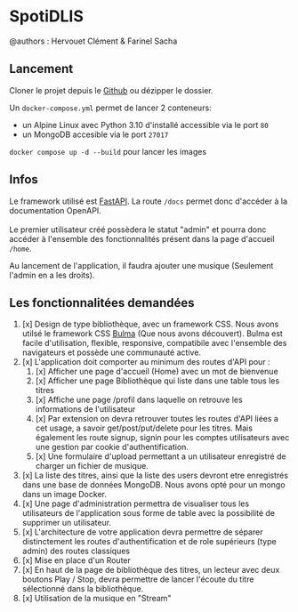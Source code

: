 # SpotiDLIS

@authors : Hervouet Clément & Farinel Sacha

## Lancement

Cloner le projet depuis le [Github](https://github.com/SachaFARINEL/Puntify) ou dézipper le dossier.

Un `docker-compose.yml` permet de lancer 2 conteneurs:
- un Alpine Linux avec Python 3.10 d'installé accessible via le port `80`
- un MongoDB accesible via le port `27017`

`docker compose up -d --build` pour lancer les images

## Infos

Le framework utilisé est [FastAPI](https://fastapi.tiangolo.com/). La route `/docs` permet donc d'accéder à la documentation OpenAPI.  
<br>
Le premier utilisateur créé possèdera le statut "admin" et pourra donc accéder à l'ensemble des fonctionnalités présent dans la page d'accueil `/home`.  

Au lancement de l'application, il faudra ajouter une musique (Seulement l'admin en a les droits).

## Les fonctionnalitées demandées

1. [x] Design de type bibliothèque, avec un framework CSS. Nous avons utilsé le framework CSS [Bulma](https://bulma.io/) (Que nous avons découvert). Bulma est facile d'utilisation, flexible, responsive, compatibile avec l'ensemble des navigateurs et possède une communauté active.
2. [x] L'application doit comporter au minimum des routes d'API pour :
   1. [x] Afficher une page d'accueil (Home) avec un mot de bienvenue
   2. [x] Afficher une page Bibliothèque qui liste dans une table tous les titres
   3. [x] Affiche une page /profil dans laquelle on retrouve les informations de l'utilisateur
   4. [x] Par extension on devra retrouver toutes les routes d'API liées a cet usage, a savoir get/post/put/delete pour les titres. Mais également les route signup, signin pour les comptes utilisateurs avec une gestion par cookie d'authentification.
   5. [x] Une formulaire d'upload permettant a un utilisateur enregistré de charger un fichier de musique.
3. [x] La liste des titres, ainsi que la liste des users devront etre enregistrés dans une base de données MongoDB. Nous avons opté pour un mongo dans un image Docker.
4. [x] Une page d'administration permettra de visualiser tous les utilisateurs de l'application sous forme de table avec la possibilité de supprimer un utilisateur.
5. [x] L'architecture de votre application devra permettre de séparer distinctement les routes d'authentification et de role supérieurs (type admin) des routes classiques
6. [x] Mise en place d'un Router
7. [x]  En haut de la page de bibliothèque des titres, un lecteur avec deux boutons Play / Stop, devra permettre de lancer l'écoute du titre sélectionné dans la bibliothèque.
8. [x] Utilisation de la musique en "Stream"

